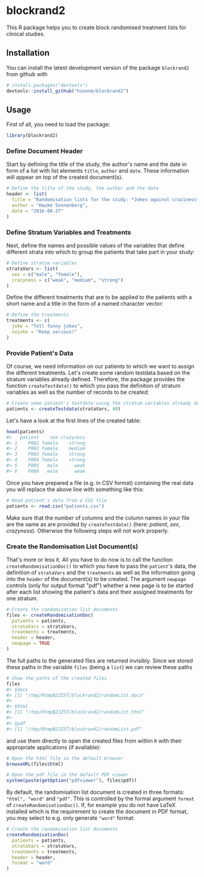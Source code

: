 
<!-- README.md is generated from README.Rmd. Please edit that file -->
blockrand2
==========

This R package helps you to create block randomised treatment lists for clinical studies.

Installation
------------

You can install the latest development version of the package `blockrand2` from github with

``` r
# install.packages("devtools")
devtools::install_github("hsonne/blockrand2")
```

Usage
-----

First of all, you need to load the package:

``` r
library(blockrand2)
```

### Define Document Header

Start by defining the title of the study, the author's name and the date in form of a list with list elements `title`, `author` and `date`. These information will appear on top of the created document(s).

``` r
# Define the title of the study, the author and the date
header <- list(
  title = "Randomisation lists for the study: *Jokes against craziness*",
  author = "Hauke Sonnenberg",
  date = "2016-08-27"
)
```

### Define Stratum Variables and Treatments

Next, define the names and possible values of the variables that define different strata into which to group the patients that take part in your study:

``` r
# Define stratum variables
strataVars <- list(
  sex = c("male", "female"),
  crazyness = c("weak", "medium", "strong")
)
```

Define the different treatments that are to be applied to the patients with a short name and a title in the form of a named character vector:

``` r
# Define the treatments
treatments <- c(
  joke = "Tell funny jokes",
  nojoke = "Keep serious!"
)
```

### Provide Patient's Data

Of course, we need information on our patients to which we want to assign the different treatments. Let's create some random testdata based on the stratum variables already defined. Therefore, the package provides the function `createTestdata()` to which you pass the definition of stratum variables as well as the number of records to be created:

``` r
# Create some patient's testdata using the stratum variables already defined
patients <- createTestdata(strataVars, 40)
```

Let's have a look at the first lines of the created table:

``` r
head(patients)
#>   patient    sex crazyness
#> 1    P001 female    strong
#> 2    P002 female    medium
#> 3    P003 female    strong
#> 4    P004 female    strong
#> 5    P005   male      weak
#> 6    P006   male      weak
```

Once you have prepared a file (e.g. in CSV format) containing the real data you will replace the above line with something like this:

``` r
# Read patient's data from a CSV file
patients <- read.csv("patients.csv")
```

Make sure that the number of columns and the column names in your file are the same as are provided by `createTestdata()` (here: *patient*, *sex*, *crazyness*). Otherwise the following steps will not work properly.

### Create the Randomisation List Document(s)

That's more or less it. All you have to do now is to call the function `createRandomisationDoc()` to which you have to pass the `patient`'s data, the definition of `strataVars` and the `treatments` as well as the information going into the `header` of the document(s) to be created. The argument `newpage` controls (only for output format "pdf") whether a new page is to be started after each list showing the patient's data and their assigned treatments for one stratum.

``` r
# Create the randomisation list documents
files <- createRandomisationDoc(
  patients = patients,
  strataVars = strataVars,
  treatments = treatments,
  header = header,
  newpage = TRUE
)
```

The full paths to the generated files are returned invisibly. Since we stored these paths in the variable `files` (being a `list`) we can review these paths

``` r
# Show the paths of the created files
files
#> $docx
#> [1] "/tmp/RtmpB2JZ5T/blockrand2/randomList.docx"
#> 
#> $html
#> [1] "/tmp/RtmpB2JZ5T/blockrand2/randomList.html"
#> 
#> $pdf
#> [1] "/tmp/RtmpB2JZ5T/blockrand2/randomList.pdf"
```

and use them directly to open the created files from within `R` with their appropriate applications (if available):

``` r
# Open the html file in the default browser
browseURL(files$html)

# Open the pdf file in the default PDF viewer
system(paste(getOption("pdfviewer"), files$pdf))
```

By default, the randomisation list document is created in three formats: `"html", "word"` and `"pdf"`. This is controlled by the formal argument `format` of `createRandomisationDoc()`. If, for example you do not have LaTeX installed which is the requirement to create the document in PDF format, you may select to e.g. only generate `"word"` format:

``` r
# Create the randomisation list documents
createRandomisationDoc(
  patients = patients,
  strataVars = strataVars,
  treatments = treatments,
  header = header,
  format = "word"
)
```
